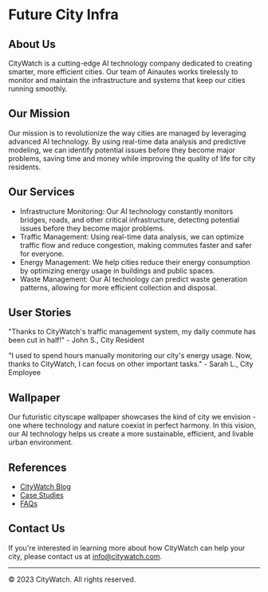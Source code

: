 <!--font:Inter-->

# Future City Infra

## About Us

CityWatch is a cutting-edge AI technology company dedicated to creating smarter, more efficient cities. Our team of Ainautes works tirelessly to monitor and maintain the infrastructure and systems that keep our cities running smoothly.

## Our Mission

Our mission is to revolutionize the way cities are managed by leveraging advanced AI technology. By using real-time data analysis and predictive modeling, we can identify potential issues before they become major problems, saving time and money while improving the quality of life for city residents.

## Our Services

-   Infrastructure Monitoring: Our AI technology constantly monitors bridges, roads, and other critical infrastructure, detecting potential issues before they become major problems.
-   Traffic Management: Using real-time data analysis, we can optimize traffic flow and reduce congestion, making commutes faster and safer for everyone.
-   Energy Management: We help cities reduce their energy consumption by optimizing energy usage in buildings and public spaces.
-   Waste Management: Our AI technology can predict waste generation patterns, allowing for more efficient collection and disposal.

## User Stories

"Thanks to CityWatch's traffic management system, my daily commute has been cut in half!" - John S., City Resident

"I used to spend hours manually monitoring our city's energy usage. Now, thanks to CityWatch, I can focus on other important tasks." - Sarah L., City Employee

## Wallpaper

Our futuristic cityscape wallpaper showcases the kind of city we envision - one where technology and nature coexist in perfect harmony. In this vision, our AI technology helps us create a more sustainable, efficient, and livable urban environment.

## References

-   [CityWatch Blog](#blog)
-   [Case Studies](#case-studies)
-   [FAQs](#faqs)

## Contact Us

If you're interested in learning more about how CityWatch can help your city, please contact us at [info@citywatch.com](mailto:info@citywatch.com).

---

© 2023 CityWatch. All rights reserved.

<!--

Write me content for website with wallpaper which alt text is:

"A futuristic cityscape where Ainautes use advanced AI technology to monitor and maintain the city's infrastructure and systems."

The name/title of the page should not be 1:1 copy of the alt text but rather a real content of the website which is using this wallpaper.

- Use markdown format
- Start with heading
- Heading should be short and concise
- The content should look like a real website
- The website should not be about the wallpaper, wallpaper is just a related background
- Heading should be contain work "wallpaper" or "background"
- Include real sections like references, contact, user stories, etc. use things relevant to the page purpose.
- Feel free to use structure like headings, bullets, numbering, blockquotes, paragraphs, horizontal lines, etc.
- You can use formatting like bold or _italic_
- You can include UTF-8 emojis
- Links should be only #hash anchors (and you can refer to the document itself)
- Do not include images


---


# Welcome to CityWatch - The Future of Urban Infrastructure

## About Us
CityWatch is a cutting-edge AI technology company dedicated to creating smarter, more efficient cities. Our team of Ainautes works tirelessly to monitor and maintain the infrastructure and systems that keep our cities running smoothly.

## Our Mission
Our mission is to revolutionize the way cities are managed by leveraging advanced AI technology. By using real-time data analysis and predictive modeling, we can identify potential issues before they become major problems, saving time and money while improving the quality of life for city residents.

## Our Services
- Infrastructure Monitoring: Our AI technology constantly monitors bridges, roads, and other critical infrastructure, detecting potential issues before they become major problems.
- Traffic Management: Using real-time data analysis, we can optimize traffic flow and reduce congestion, making commutes faster and safer for everyone.
- Energy Management: We help cities reduce their energy consumption by optimizing energy usage in buildings and public spaces.
- Waste Management: Our AI technology can predict waste generation patterns, allowing for more efficient collection and disposal.

## User Stories
"Thanks to CityWatch's traffic management system, my daily commute has been cut in half!" - John S., City Resident

"I used to spend hours manually monitoring our city's energy usage. Now, thanks to CityWatch, I can focus on other important tasks." - Sarah L., City Employee

## Wallpaper
Our futuristic cityscape wallpaper showcases the kind of city we envision - one where technology and nature coexist in perfect harmony. In this vision, our AI technology helps us create a more sustainable, efficient, and livable urban environment.

## References
- [CityWatch Blog](#blog)
- [Case Studies](#case-studies)
- [FAQs](#faqs)

## Contact Us
If you're interested in learning more about how CityWatch can help your city, please contact us at [info@citywatch.com](mailto:info@citywatch.com).

---

© 2023 CityWatch. All rights reserved.


---


Write me a Google font which is best fitting for the website.

Pick from the list:
- Montserrat
- Cinzel
- Poppins
- Open Sans
- Raleway
- Great Vibes
- Lato
- Inter
- Lobster
- Orbitron
- Playfair Display
- Barlow Condensed
- Alegreya
- Cinzel Decorative
- Barlow Condensed
- Cabin
- Cormorant Garamond
- Roboto
- IBM Plex Sans
- Dancing Script
- Exo 2
- Futura


Write just the font name nothing else.


---


Inter

-->
